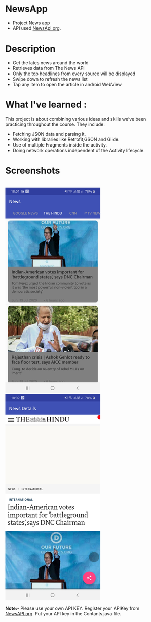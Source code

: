 # NewsApp
- Project News app
- API used [NewsApi.org](https://newsapi.org/).

# Description
- Get the lates news around the world 
- Retrieves data from The News API
- Only the top headlines from every source will be displayed
- Swipe down to refresh the news list
- Tap any item to open the article in android WebView

# What I've learned :
This project is about combining various ideas and skills we’ve been practicing throughout the course. They include:

- Fetching JSON data and parsing it.
- Working with libraries like Retrofit,GSON and Glide.
- Use of multiple Fragments inside the activity.
- Doing network operations independent of the Activity lifecycle.

# Screenshots
<br>  <img src="https://github.com/AnandSidd/News-master/blob/master/Screenshot_20200719-180138_News.jpg" height=650 width=300>
 <img src="https://github.com/AnandSidd/News-master/blob/master/Screenshot_20200719-180202_News.jpg" height=650 width=300></br>


**Note:-** Please use your own API KEY. Register your APIKey from [NewsAPI.org](https://newsapi.org). Put your API key in the Contants.java file.
